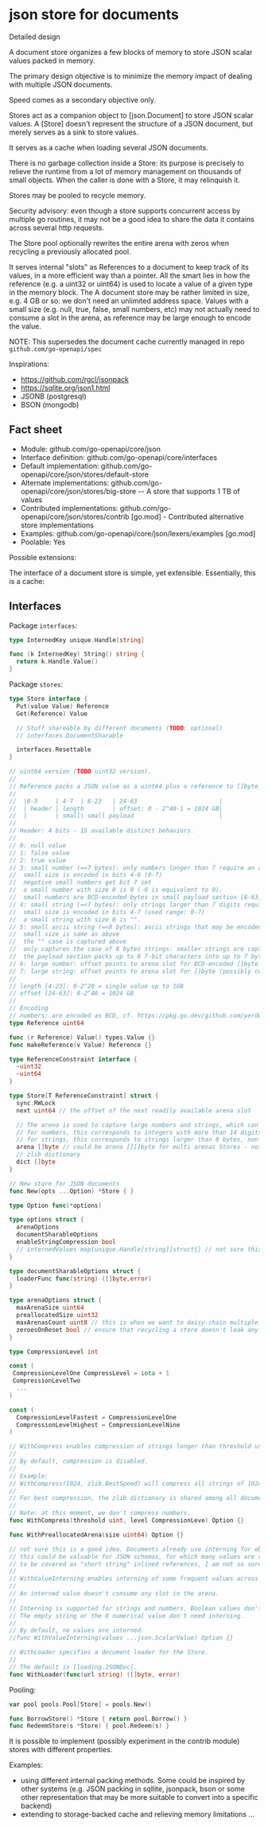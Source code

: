 # json store for documents

Detailed design

A document store organizes a few blocks of memory to store JSON scalar values packed in memory.

The primary design objective is to minimize the memory impact of dealing with multiple JSON documents.

Speed comes as a secondary objective only.

Stores act as a companion object to [json.Document] to store JSON scalar values. A [Store] doesn't represent the structure of a JSON document, but
merely serves as a sink to store values.

It serves as a cache when loading several JSON documents.

There is no garbage collection inside a Store: its purpose is precisely to relieve the runtime from a lot of memory management on thousands of small objects.
When the caller is done with a Store, it may relinquish it.

Stores may be pooled to recycle memory.

Security advisory: even though a store supports concurrent access by multiple go routines, it may not be a good idea to share the data it contains across several http requests.

The Store pool optionally rewrites the entire arena with zeros when recycling a previously allocated pool.

It serves internal "slots" as References to a document to keep track of its values, in a more efficient way than a pointer.
All the smart lies in how the reference (e.g. a uint32 or uint64) is used to locate a value of a given type in the memory block. The A document store may be rather limited in size, e.g. 4 GB or so: we don't need an unlimited address space.
Values with a small size (e.g. null, true, false, small numbers, etc) may not actually need to consume a slot in the arena, as reference
may be large enough to encode the value.

NOTE: This supersedes the document cache currently managed in repo `github.com/go-openapi/spec`

Inspirations:
* https://github.com/rgcl/jsonpack
* https://sqlite.org/json1.html
* JSONB (postgresql)
* BSON (mongodb)

## Fact sheet

* Module: github.com/go-openapi/core/json
* Interface definition: github.com/go-openapi/core/interfaces
* Default implementation: github.com/go-openapi/core/json/stores/default-store
* Alternate implementations: github.com/go-openapi/core/json/stores/big-store  -- A store that supports 1 TB of values
* Contributed implementations: github.com/go-openapi/core/json/stores/contrib [go.mod] - Contributed alternative store implementations
* Examples: github.com/go-openapi/core/json/lexers/examples [go.mod]
* Poolable: Yes

Possible extensions:

The interface of a document store is simple, yet extensible. Essentially, this is a cache:

## Interfaces

Package `interfaces`:
```go
type InternedKey unique.Handle[string]

func (k InternedKey) String() string {
  return k.Handle.Value()
}
```

Package `stores`:
```go
type Store interface {
  Put(value Value) Reference
  Get(Reference) Value

  // Stuff shareable by different documents (TODO: optional)
  // interfaces.DocumentSharable

  interfaces.Resettable
}

// uint64 version (TODO uint32 version).
//
// Reference packs a JSON value as a uint64 plus a reference to []byte located in the arena.
//
//  |0-3     | 4-7  | 8-23   | 24-63                       |
//  | header | length        | offset: 0 - 2^40-1 = 1024 GB|
//  |        | small| small payload                        |
//
// Header: 4 bits - 15 available distinct behaviors.
//
// 0: null value
// 1: false value
// 2: true value
// 3: small number (=<7 bytes): only numbers longer than 7 require an arena slot
//  small size is encoded in bits 4-6 (0-7)
//  negative small numbers get bit 7 set
//  a small number with size 0 is 0 (-0 is equivalent to 0).
//  small numbers are BCD-encoded bytes in small payload section [8-63] (7 bytes -> may encode integers up to 14 digits and floats up to 13 significant digits, the leading 0 is stripped) 
// 4: small string (=<7 bytes): only strings larger than 7 digits require an arena slot
//  small size is encoded in bits 4-7 (used range: 0-7)
//  a small string with size 0 is "".
// 5: small ascii string (=<8 bytes): ascii strings that may be encoded on 7 bits only are compressed from up to 8 bytes
//  small size is same as above
//  the "" case is captured above
//  only captures the case of 8 bytes strings: smaller strings are captured by (4), and larger strings need an arena slot.
//  the payload section packs up to 8 7-bit characters into up to 7 bytes
// 6: large number: offset points to arena slot for BCD-encoded []byte
// 7: large string: offset points to arena slot for []byte (possibly compressed)
//
// length [4-23]: 0-2^20 = single value up to 1GB
// offset [24-63]: 0-2^40 = 1024 GB
//
// Encoding
// numbers: are encoded as BCD, cf. https://pkg.go.dev/github.com/yerden/go-util/bcd
type Reference uint64

func (r Reference) Value() types.Value {}
func makeReference(v Value) Reference {}

type ReferenceConstraint interface {
  ~uint32
  ~uint64
}

type Store[T ReferenceConstraint] struct {
  sync.RWLock
  next uint64 // the offset of the next readily available arena slot

  // The arena is used to capture large numbers and strings, which can't be covered by standalone [Reference]s.
  // for numbers, this corresponds to integers with more than 14 digits and floats with more than 13 significant digits.
  // for strings, this corresponds to strings larger than 8 bytes, non-ascii strings larger than 7 bytes.
  arena []byte // could be arena [][]byte for multi arenas Stores - not sure we want to get there
  // zlib dictionary
  dict []byte
}

// New store for JSON documents
func New(opts ...Option) *Store { }

type Option func(*options)

type options struct {
  arenaOptions
  documentSharableOptions
  enableStringCompression bool
  // internedValues map[unique.Handle[string]]struct{} // not sure this is a good idea
}

type documentSharableOptions struct {
  loaderFunc func(string) ([]byte,error)
}

type arenaOptions struct {
  maxArenaSize uint64
  preallocatedSize uint32
  maxArenasCount uint8 // this is when we want to daisy-chain multiple memory arenas (case of a reference of small size: so we have another indirection here...)
  zeroesOnReset bool // ensure that recycling a store doesn't leak any data
}

type CompressionLevel int

const (
 CompressionLevelOne CompressLevel = iota + 1
 CompressionLevelTwo
  ...
)

const (
  CompressionLevelFastest = CompressionLevelOne
  CompressionLevelHighest = CompressionLevelNine
)

// WithCompress enables compression of strings longer than threshold using zlib, with a compression level (from 1 to 9).
//
// By default, compression is disabled.
//
// Example:
// WithCompress(1024, zlib.BestSpeed) will compress all strings of 1024 or more bytes to be compressed internally in the Store.
//
// For best compression, the zlib dictionary is shared among all documents held by the Store.
//
// Note: at this moment, we don't compress numbers.
func WithCompress(threshold uint, level CompressionLeve) Option {}

func WithPreallocatedArena(size uint64) Option {}

// not sure this is a good idea. Documents already use interning for object keys.
// this could be valuable for JSON schemas, for which many values are repeated such as schema types, but since there are short enough
// to be covered as "short string" inlined references, I am not so sure we have a use case for value interning.
//
// WithValueInterning enables interning of some frequent values across documents in the Store.
//
// An interned value doesn't consume any slot in the arena.
//
// Interning is supported for strings and numbers. Boolean values don't need interning.
// The empty string or the 0 numerical value don't need interning.
//
// By default, no values are interned.
//func WithValueInterning(values ...json.ScalarValue) Option {}

// WithLoader specifies a document loader for the Store.
//
// The default is [loading.JSONDoc].
func WithLoader(func(url string) ([]byte, error)
```

Pooling:
```go
var pool pools.Pool[Store] = pools.New()

func BorrowStore() *Store { return pool.Borrow() }
func RedeemStore(s *Store) { pool.Redeem(s) }
```

It is possible to implement (possibly experiment in the contrib module) stores with different properties.

Examples:

* using different internal packing methods. Some could be inspired by other systems (e.g. JSON packing in sqllite, jsonpack, bson or some other representation that may be more suitable to convert into a specific backend)
* extending to storage-backed cache and relieving memory limitations
    ...
